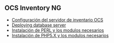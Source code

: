 ## OCS Inventory NG


* [Configuración del servidor de inventario OCS](guia/Setting_up_OCSInventory_Server.rst)
* [Deploying database server](guia/Deploying_database_server.rst)
* [Instalación de PERL y los modulos necesarios](guia/Install_Perl.rst)
* [Instalación de PHP5.X y los modulos necesarios](guia/Install_Php.rst)
